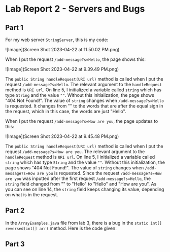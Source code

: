 # Lab Report 2 - Servers and Bugs

## Part 1
For my web server ```StringServer```, this is my code:

![Image](Screen Shot 2023-04-22 at 11.50.02 PM.png)

When I put the request ```/add-message?s=Hello```, the page shows this:

![Image](Screen Shot 2023-04-22 at 9.39.49 PM.png)

The ```public String handleRequest(URI url)``` method is called when I put the request ```/add-message?s=Hello```. The relevant argument to the ```handleRequest``` method is ```URI url```. On line 5, I initialized a variable called ```string``` which has type ```String``` and the value ```""```. Without this initialization, the page shows "404 Not Found!". The value of ```string``` changes when ```/add-message?s=Hello``` is requested. It changes from "" to the words that are after the equal sign in the request, which in this case, the words are just "Hello".

When I put the request ```/add-message?s=How are you```, the page updates to this:

![Image](Screen Shot 2023-04-22 at 9.45.48 PM.png)

The ```public String handleRequest(URI url)``` method is called when I put the request ```/add-message?s=How are you```. The relevant argument to the ```handleRequest``` method is ```URI url```. On line 5, I initialized a variable called ```string``` which has type ```String``` and the value ```""```. Without this initialization, the page shows "404 Not Found!". The value of ```string``` changes when ```/add-message?s=How are you``` is requested. Since the request ```/add-message?s=How are you``` was inputted after the first request ```/add-message?s=Hello```, the ```string``` field changed from "" to "Hello" to "Hello" and "How are you". As you can see on line 14, the ```string``` field keeps changing its value, depending on what is in the request.

## Part 2
In the ```ArrayExamples.java``` file from lab 3, there is a bug in the ```static int[] reversed(int[] arr)``` method. Here is the code given:


## Part 3
